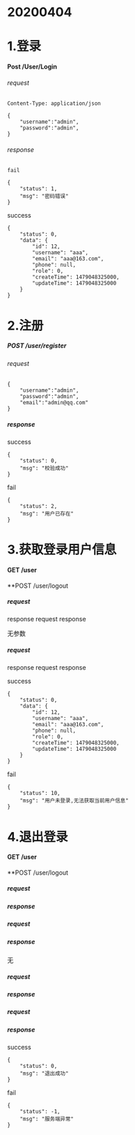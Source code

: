 # 20200404 
# **1.登录**
#### Post /User/Login

###### request
```
Content-Type: application/json

{
	"username":"admin",
	"password":"admin",
}
```
###### response
```
fail

{
    "status": 1,
    "msg": "密码错误"
}
```
success
```
{
    "status": 0,
    "data": {
        "id": 12,
        "username": "aaa",
        "email": "aaa@163.com",
        "phone": null,
        "role": 0,
        "createTime": 1479048325000,
        "updateTime": 1479048325000
    }
}
```
# **2.注册**
##### POST /user/register

###### request
```
{
	"username":"admin",
	"password":"admin",
	"email":"admin@qq.com"
}
```
##### response

success
```
{
    "status": 0,
    "msg": "校验成功"
}
```
fail
```
{
    "status": 2,
    "msg": "用户已存在"
}
```
# **3.获取登录用户信息**
#### GET /user
**POST /user/logout

##### request
response
request
response

无参数
##### request
response
request
response

success
```
{
    "status": 0,
    "data": {
        "id": 12,
        "username": "aaa",
        "email": "aaa@163.com",
        "phone": null,
        "role": 0,
        "createTime": 1479048325000,
        "updateTime": 1479048325000
    }
}
```
fail
```
{
    "status": 10,
    "msg": "用户未登录,无法获取当前用户信息"
}
```
# **4.退出登录**
#### GET /user
**POST /user/logout

##### request
##### response
##### request
##### response

无
##### request
##### response
##### request
##### response

success
```
{
    "status": 0,
    "msg": "退出成功"
}
```
fail
```
{
    "status": -1,
    "msg": "服务端异常"
}
```
